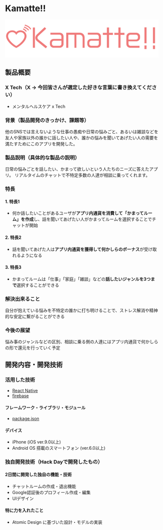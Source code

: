 # Kamatte!!

![Kamatte!!](https://github.com/jphacks/FK_1902/blob/dev/src/images/kamatte-logo-2.png)

## 製品概要
### X Tech（X → 今回皆さんが選定した好きな言葉に書き換えてください）
- メンタルヘルスケア x Tech
### 背景（製品開発のきっかけ、課題等）
他のSNSでは言えないような仕事の愚痴や日常の悩みごと、あるいは雑談などを友人や家族以外の誰かに話したい人や、誰かの悩みを聞いてあげたい人の需要を満たすためにこのアプリを開発した。

### 製品説明（具体的な製品の説明）
日常の悩みごとを話したい、かまって欲しいという人たちのニーズに答えたアプリ。
リアルタイムのチャットで不特定多数の人達が相談に乗ってくれます。

### 特長

#### 1. 特長1
- 何か話したいことがあるユーザが**アプリ内通貨を消費して「かまってルーム」を作成**し、話を聞いてあげたい人がかまってルームを選択することでチャットが開始

#### 2. 特長2
- 話を聞いてあげた人は**アプリ内通貨を獲得して何かしらのボーナス**が受け取れるようになる

#### 3. 特長3
- かまってルームは「仕事」「家庭」「雑談」などの**話したいジャンルを3つまで**選択することができる

### 解決出来ること
自分が抱えている悩みを不特定の誰かに打ち明けることで、ストレス解消や精神的な安定に繋がることができる

### 今後の展望
悩み事のジャンルなどの区別、相談に乗る側の人達にはアプリ内通貨で何かしらの形で還元を行っていく予定

## 開発内容・開発技術
### 活用した技術
- [React Native](https://facebook.github.io/react-native/)
- [firebase](https://console.firebase.google.com/u/0/?hl=ja)

#### フレームワーク・ライブラリ・モジュール
* [package.json](https://github.com/jphacks/FK_1902/blob/dev/package.json)

#### デバイス
* iPhone (iOS ver.9.0以上)
* Android OS 搭載のスマートフォン (ver.6.0以上)

### 独自開発技術（Hack Dayで開発したもの）
#### 2日間に開発した独自の機能・技術
* チャットルームの作成・退出機能
* Google認証後のプロフィール作成・編集
* UIデザイン

#### 特に力を入れたこと
* Atomic Design に基づいた設計・モデルの実装
